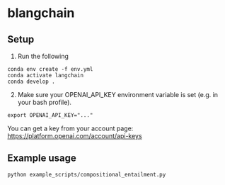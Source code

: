 # blangchain


## Setup
1. Run the following
```
conda env create -f env.yml
conda activate langchain
conda develop .
```

2. Make sure your OPENAI_API_KEY environment variable is set (e.g. in your bash profile).
```
export OPENAI_API_KEY="..."
```
You can get a key from your account page: https://platform.openai.com/account/api-keys


## Example usage
```
python example_scripts/compositional_entailment.py
```
